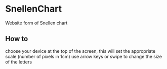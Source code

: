 # SnellenChart
Website form of Snellen chart


## How to
choose your device at the top of the screen, this will set the appropriate scale (number of pixels in 1cm)
use arrow keys or swipe to change the size of the letters
